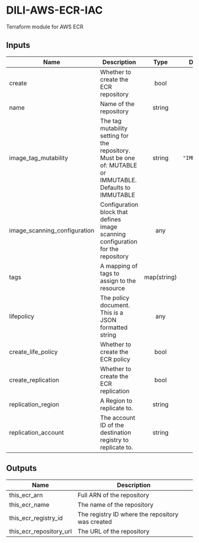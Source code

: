 # DILI-AWS-ECR-IAC
Terraform module for AWS ECR

## Inputs

| Name | Description | Type | Default | Required |
|------|-------------|:----:|:-----:|:-----:|
| create | Whether to create the ECR repository | bool | `true` | no |
| name | Name of the repository | string | `""` | no |
| image_tag_mutability | The tag mutability setting for the repository. Must be one of: MUTABLE or IMMUTABLE. Defaults to IMMUTABLE | string | `"IMMUTABLE"` | no |
| image_scanning_configuration | Configuration block that defines image scanning configuration for the repository | any | `{}` | no |
| tags | A mapping of tags to assign to the resource | map(string) | `"{}"` | no |
| lifepolicy | The policy document. This is a JSON formatted string | any | null | yes |
| create_life_policy | Whether to create the ECR policy | bool | false | no |
| create_replication | Whether to create the ECR replication | bool | false | no |
| replication_region | A Region to replicate to. | string | null | no |
| replication_account | The account ID of the destination registry to replicate to. | string | null | no |

## Outputs

| Name | Description |
|------|-------------|
| this_ecr_arn | Full ARN of the repository |
| this_ecr_name | The name of the repository |
| this_ecr_registry_id | The registry ID where the repository was created |
| this_ecr_repository_url | The URL of the repository |
